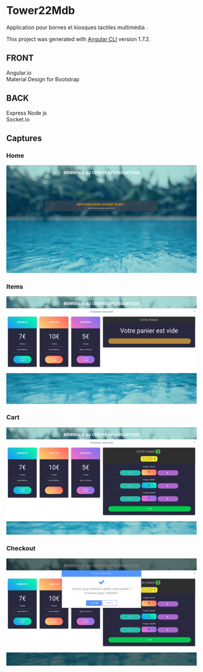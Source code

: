 # Tower22Mdb
Application pour bornes et kiosques tactiles multimédia .

This project was generated with [Angular CLI](https://github.com/angular/angular-cli) version 1.7.2.

## FRONT
Angular.io <br>
Material Design for Bootstrap



## BACK
Express Node js<br>
Socket.io

## Captures

### Home
![Tower22 accueil](tower22-01.png)
### Items
![Tower22 achat](tower22-02.png)
### Cart
![Tower22 panier](tower22-03.png)
### Checkout
![Tower22 checkout](tower22-04.png)
